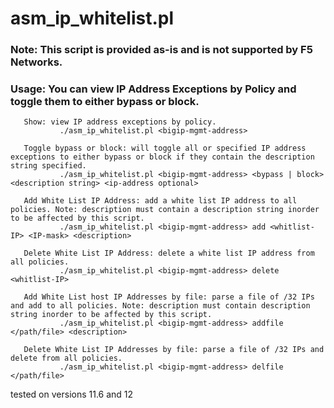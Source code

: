 # asm_ip_whitelist.pl
### Note: This script is provided as-is and is not supported by F5 Networks.

### Usage: You can view IP Address Exceptions by Policy and toggle them to either bypass or block.

       Show: view IP address exceptions by policy.
               ./asm_ip_whitelist.pl <bigip-mgmt-address>

       Toggle bypass or block: will toggle all or specified IP address exceptions to either bypass or block if they contain the description string specified.
               ./asm_ip_whitelist.pl <bigip-mgmt-address> <bypass | block> <description string> <ip-address optional>

       Add White List IP Address: add a white list IP address to all policies. Note: description must contain a description string inorder to be affected by this script.
               ./asm_ip_whitelist.pl <bigip-mgmt-address> add <whitlist-IP> <IP-mask> <description>

       Delete White List IP Address: delete a white list IP address from all policies.
               ./asm_ip_whitelist.pl <bigip-mgmt-address> delete <whitlist-IP>

       Add White List host IP Addresses by file: parse a file of /32 IPs and add to all policies. Note: description must contain description string inorder to be affected by this script.
               ./asm_ip_whitelist.pl <bigip-mgmt-address> addfile </path/file> <description>

       Delete White List IP Addresses by file: parse a file of /32 IPs and delete from all policies.
               ./asm_ip_whitelist.pl <bigip-mgmt-address> delfile </path/file>

tested on versions 11.6 and 12
